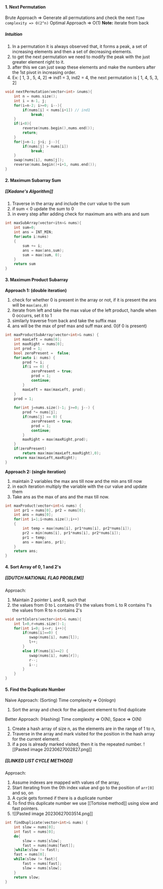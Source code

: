 #### 1. Next Permutation
Brute Approach => Generate all permutations and check the next 
`Time complexity => O(2^n)`
Optimal Approach => O(1)
**Note:** iterate from back

##### Intuition
1. In a permutation it is always observed that, it forms a peak, a set of increasing elements and then a set of decreasing elements.
2. to get the next permutation we need to modify the peak with the just greater element right to it.
3. after this we can just swap these elements and make the numbers after the 1st pivot in increasing order.
4. Ex: [ 1, 3 , 5, 4, 2]  => ind1 = 3, ind2 = 4,
	the next permutation is [ 1, 4, 5, 3, 2]
	
```cpp
void nextPermutation(vector<int> &nums){
	int n = nums.size();
	int i = n-1, j;
	for(i=n-2; i>=0; i--){
		if(nums[i] < nums[i+1]) // ind1
			break;
	}
	if(i<0){
		reverse(nums.begin(),nums.end());
		return;
	}
	for(j=n-1; j>i; j--){
		if(nums[j] > nums[i])
			break;
	}
	swap(nums[i], nums[j]);
	reverse(nums.begin()+i+1, nums.end());
}
```








#### 2. Maximum Subarray Sum
##### [[Kadane's Algorithm]]
1. Traverse in the array and include the curr value to the sum
2. if sum < 0 update the sum to 0
3. in every step after adding check for maximum ans with ans and sum

```cpp
int maxSubArray(vector<itn>& nums){
	int sum=0;
	int ans = INT_MIN;
	for(auto i:nums)
	{
		sum += i;
		ans = max(ans,sum);
		sum = max(sum, 0);
	}
	return sum
}
```


#### 3. Maximum Product Subarray
**Approach 1: (double iteration)**
1. check for whether 0 is present in the array or not, if it is present the ans will be `max(ans,0)`
2. iterate from left and take the max value of the left product, handle when 0 occurrs, set it to 1
3. similarly traverse from back and take the suffix max
4. ans will be the max of pref max and suff max and. 0(if 0 is present)
```cpp
int maxProductSubArray(vector<int>& nums) {
	int maxLeft = nums[0];
	int maxRight = nums[0];
	int prod = 1;
	bool zeroPresent =  false;
	for(auto i: nums) {
		prod *= i;
		if(i == 0) {
			zeroPresent = true;
			prod = 1;
			continue;
		}
		maxLeft = max(maxLeft, prod);
	}
	prod = 1;
	
	for(int j=nums.size()-1; j>=0; j--) {
		prod *= nums[j];
		if(nums[j] == 0) {
			zeroPresent = true;
			prod = 1;
			continue;
		}
		maxRight = max(maxRight,prod);
	}
	if(zeroPresent) 
		return max(max(maxLeft,maxRight),0);
	return max(maxLeft,maxRight);
}
```

**Approach 2: (single iteration)**
1. maintain 2 variables the max ans till now and the min ans till now
2. in each iteration multiply the variable with the cur value and update them
3. Take ans as the max of ans and the max till now.

```cpp
int maxProduct(vector<int>& nums) {
	int pr1 = nums[0], pr2 = nums[0];
	int ans = nums[0];
	for(int i=1;i<nums.size();i++)
	{
		int temp = max(nums[i], pr1*nums[i], pr2*nums[i]);
		pr2 = min(nums[i], pr1*nums[i], pr2*nums[i]);
		pr1 = temp;
		ans = max(ans, pr1);
	}
	return ans;
}
```

#### 4. Sort Array of 0, 1 and 2's
##### [[DUTCH NATIONAL FLAG PROBLEM]]
Approach:
1. Maintain 2 pointer L and R, such that
2. the values from 0 to L contains 0's
   the values from L to R contains 1's
   the values from R to n contains 2's

```cpp
void sortColors(vector<int>& nums){
	int l=0,r=nums.size()-1;
	for(int i=0; i<=r; i++){
		if(nums[i]==0) {
		   swap(nums[i], nums[l]);
		   l++;
		}
		else if(nums[i]==2) {
		   swap(nums[i], nums[r]);
		   r--;
		   i--;
		}
	}
}
```
#### 5. Find the Duplicate Number
Naive Approach: (Sorting)
Time complexity => O(nlogn)
1. Sort the array and check for the adjacent element to find duplicate

Better Approach: (Hashing)
Time complexity => O(N), Space => O(N)
1. Create a hash array of size n, as the elements are in the range of 1 to n,
2. Traverse in the array and mark visited for the position in the hash array for the current element.
3. if a pos is already marked visited, then it is the repeated number.
![[Pasted image 20230627002827.png]]
 ##### [[LINKED LIST CYCLE METHOD]]
Approach: 
1. Assume indexes are mapped with values of the array, 
2. Start iterating from the 0th index value and go to the position of `arr[0]` and so, on
3. A cycle gets formed if there is a duplicate number
4. To find this duplicate number we use [[Tortoise method]] using slow and fast pointers.
5. ![[Pasted image 20230627003514.png]]
```cpp
int findDuplicate(vector<int>& nums) {
	int slow = nums[0];
	int fast = nums[0];
	do{
		slow = nums[slow];
		fast = nums[nums[fast]];
	}while(slow != fast);
	fast = nums[0];
	while(slow != fast){
		fast = nums[fast];
		slow = nums[slow];
	}
	return slow;
}
```
